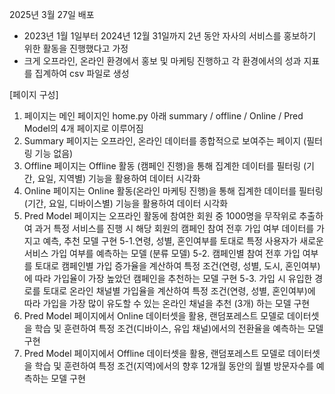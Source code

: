 2025년 3월 27일 배포
* 2023년 1월 1일부터 2024년 12월 31일까지 2년 동안 자사의 서비스를 홍보하기 위한 활동을 진행했다고 가정
* 크게 오프라인, 온라인 환경에서 홍보 및 마케팅 진행하고 각 환경에서의 성과 지표를 집계하여 csv 파일로 생성

[페이지 구성]
1. 페이지는 메인 페이지인 home.py 아래 summary / offline / Online / Pred Model의 4개 페이지로 이루어짐
2. Summary 페이지는 오프라인, 온라인 데이터를 종합적으로 보여주는 페이지 (필터링 기능 없음)
3. Offline 페이지는 Offline 활동 (캠페인 진행)을 통해 집계한 데이터를 필터링 (기간, 요일, 지역별) 기능을 활용하여 데이터 시각화
4. Online 페이지는 Online 활동(온라인 마케팅 진행)을 통해 집계한 데이터를 필터링 (기간, 요일, 디바이스별) 기능을 활용하여 데이터 시각화
5. Pred Model 페이지는 오프라인 활동에 참여한 회원 중 1000명을 무작위로 추출하여 과거 특정 서비스를 진행 시 해당 회원의 캠페인 참여 전후 가입 여부 데이터를 가지고 예측, 추천 모델 구현
5-1.연령, 성별, 혼인여부를 토대로 특정 사용자가 새로운 서비스 가입 여부를 예측하는 모델 (분류 모델)
5-2. 캠페인별 참여 전후 가입 여부를 토대로 캠페인별 가입 증가율을 계산하여 특정 조건(연령, 성별, 도시, 혼인여부)에 따라 가입율이 가장 높았던 캠페인을 추천하는 모델 구현
5-3. 가입 시 유입한 경로를 토대로 온라인 채널별 가입율을 계산하여 특정 조건(연령, 성별, 혼인여부)에 따라 가입을 가장 많이 유도할 수 있는 온라인 채널을 추천 (3개) 하는 모델 구현
6. Pred Model 페이지에서 Online 데이터셋을 활용, 랜덤포레스트 모델로 데이터셋을 학습 및 훈련하여 특정 조건(디바이스, 유입 채널)에서의 전환율을 예측하는 모델 구현
7. Pred Model 페이지에서 Offline 데이터셋을 활용, 랜덤포레스트 모델로 데이터셋을 학습 및 훈련하여 특정 조건(지역)에서의 향후 12개월 동안의 월별 방문자수를 예측하는 모델 구현
